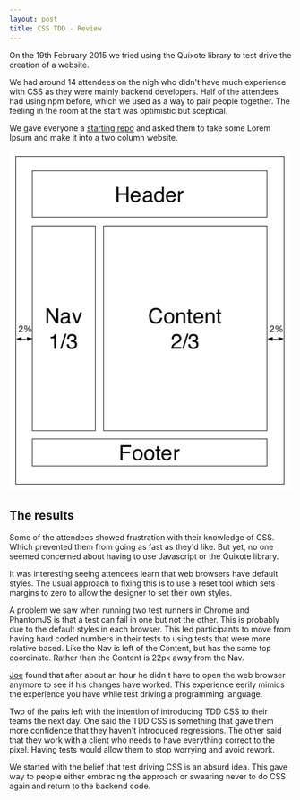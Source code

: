 ```yaml
---
layout: post
title: CSS TDD - Review
---
```


On the 19th February 2015 we tried using the Quixote library to test drive the creation of a website. 

We had around 14 attendees on the nigh who didn't have much experience with CSS as they were mainly backend developers. Half of the attendees had using npm before, which we used as a way to pair people together. The feeling in the room at the start was optimistic but sceptical.

We gave everyone a [starting repo](https://github.com/codecraftuk/tddcss) and asked them to take some Lorem Ipsum and make it into a two column website.

<img src="/images/layout.png" class="centered-image" />

## The results

Some of the attendees showed frustration with their knowledge of CSS. Which prevented them from going as fast as they'd like. But yet, no one seemed concerned about having to use Javascript or the Quixote library.

It was interesting seeing attendees learn that web browsers have default styles. The usual approach to fixing this is to use a reset tool which sets margins to zero to allow the designer to set their own styles.

A problem we saw when running two test runners in Chrome and PhantomJS is that a test can fail in one but not the other. This is probably due to the default styles in each browser. This led participants to move from having hard coded numbers in their tests to using tests that were more relative based. Like the Nav is left of the Content, but has the same top coordinate. Rather than the Content is 22px away from the Nav.

[Joe](https://twitter.com/joe_jag) found that after about an hour he didn't have to open the web browser anymore to see if his changes have worked. This experience eerily mimics the experience you have while test driving a programming language.

Two of the pairs left with the intention of introducing TDD CSS to their teams the next day. One said the TDD CSS is something that gave them more confidence that they haven't introduced regressions. The other said that they work with a client who needs to have everything correct to the pixel. Having tests would allow them to stop worrying and avoid rework.

We started with the belief that test driving CSS is an absurd idea. This gave way to people either embracing the approach or swearing never to do CSS again and return to the backend code.